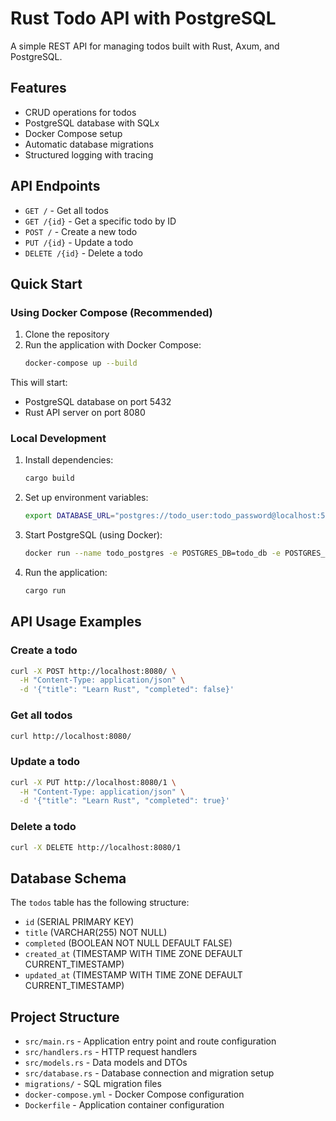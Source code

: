# Rust Todo API with PostgreSQL

A simple REST API for managing todos built with Rust, Axum, and PostgreSQL.

## Features

- CRUD operations for todos
- PostgreSQL database with SQLx
- Docker Compose setup
- Automatic database migrations
- Structured logging with tracing

## API Endpoints

- `GET /` - Get all todos
- `GET /{id}` - Get a specific todo by ID
- `POST /` - Create a new todo
- `PUT /{id}` - Update a todo
- `DELETE /{id}` - Delete a todo

## Quick Start

### Using Docker Compose (Recommended)

1. Clone the repository
2. Run the application with Docker Compose:
   ```bash
   docker-compose up --build
   ```

This will start:
- PostgreSQL database on port 5432
- Rust API server on port 8080

### Local Development

1. Install dependencies:
   ```bash
   cargo build
   ```

2. Set up environment variables:
   ```bash
   export DATABASE_URL="postgres://todo_user:todo_password@localhost:5432/todo_db"
   ```

3. Start PostgreSQL (using Docker):
   ```bash
   docker run --name todo_postgres -e POSTGRES_DB=todo_db -e POSTGRES_USER=todo_user -e POSTGRES_PASSWORD=todo_password -p 5432:5432 -d postgres:15-alpine
   ```

4. Run the application:
   ```bash
   cargo run
   ```

## API Usage Examples

### Create a todo
```bash
curl -X POST http://localhost:8080/ \
  -H "Content-Type: application/json" \
  -d '{"title": "Learn Rust", "completed": false}'
```

### Get all todos
```bash
curl http://localhost:8080/
```

### Update a todo
```bash
curl -X PUT http://localhost:8080/1 \
  -H "Content-Type: application/json" \
  -d '{"title": "Learn Rust", "completed": true}'
```

### Delete a todo
```bash
curl -X DELETE http://localhost:8080/1
```

## Database Schema

The `todos` table has the following structure:
- `id` (SERIAL PRIMARY KEY)
- `title` (VARCHAR(255) NOT NULL)
- `completed` (BOOLEAN NOT NULL DEFAULT FALSE)
- `created_at` (TIMESTAMP WITH TIME ZONE DEFAULT CURRENT_TIMESTAMP)
- `updated_at` (TIMESTAMP WITH TIME ZONE DEFAULT CURRENT_TIMESTAMP)

## Project Structure

- `src/main.rs` - Application entry point and route configuration
- `src/handlers.rs` - HTTP request handlers
- `src/models.rs` - Data models and DTOs
- `src/database.rs` - Database connection and migration setup
- `migrations/` - SQL migration files
- `docker-compose.yml` - Docker Compose configuration
- `Dockerfile` - Application container configuration

